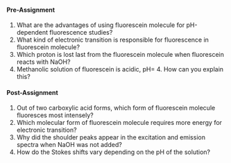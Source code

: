 #### Pre-Assignment

1. What are the advantages of using fluorescein molecule for pH-dependent fluorescence studies?  
2. What kind of electronic transition is responsible for fluorescence in fluorescein molecule?  
3. Which proton is lost last from the fluorescein molecule when fluorescein reacts with NaOH?  
4. Methanolic solution of fluorescein is acidic, pH= 4. How can you explain this?  

#### Post-Assignment

1. Out of two carboxylic acid forms, which form of fluorescein molecule fluoresces most intensely?  
2. Which molecular form of fluorescein molecule requires more energy for electronic transition?  
3. Why did the shoulder peaks appear in the excitation and emission spectra when NaOH was not added?  
4. How do the Stokes shifts vary depending on the pH of the solution?  

